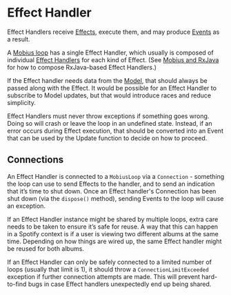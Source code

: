 # Effect Handler

Effect Handlers receive [Effects](./effect.md), execute them, and may produce [Events](./event.md)
as a result.

A [Mobius loop](./mobius-loop.md) has a single Effect Handler, which usually is composed of
individual [Effect Handlers](./effect-handler.md) for each kind of Effect. 
(See [Mobius and RxJava](../getting-started/mobius-and-rx-java.md) for how to compose RxJava-based
Effect Handlers.)

If the Effect handler needs data from the [Model](./model.md), that should always be passed along
with the Effect. It would be possible for an Effect Handler to subscribe to Model updates, but that
would introduce races and reduce simplicity.

Effect Handlers must never throw exceptions if something goes wrong. Doing so will crash or leave
the loop in an undefined state. Instead, if an error occurs during Effect execution, that should be
converted into an Event that can be used by the Update function to decide on how to proceed.

## Connections

An Effect Handler is connected to a `MobiusLoop` via a `Connection` - something the loop can use to
send Effects to the handler, and to send an indication that it’s time to shut down. Once an Effect
handler's Connection has been shut down (via the `dispose()` method), sending Events to the loop
will cause an exception.

If an Effect Handler instance might be shared by multiple loops, extra care needs to be taken to
ensure it’s safe for reuse. A way that this can happen in a Spotify context is if a user is viewing
two different albums at the same time. Depending on how things are wired up, the same Effect handler
might be reused for both albums.

If an Effect Handler can only be safely connected to a limited number of loops (usually that limit
is 1), it should throw a `ConnectionLimitExceeded` exception if further connection attempts are
made. This will prevent hard-to-find bugs in case Effect handlers unexpectedly end up being shared.
